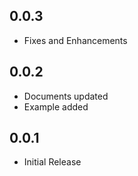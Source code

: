 ## 0.0.3

* Fixes and Enhancements

## 0.0.2

* Documents updated
* Example added

## 0.0.1

* Initial Release
